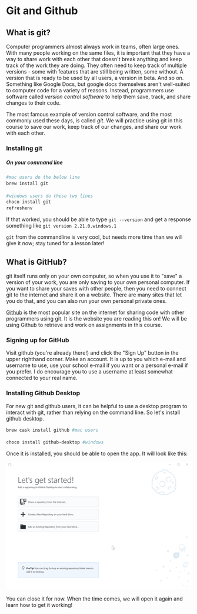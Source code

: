 # Git and Github

## What is git?

Computer programmers almost always work in teams, often large ones. With many people working on the same files, it is important that they have a way to share work with each other that doesn't break anything and keep track of the work they are doing. They often need to keep track of multiple versions - some with features that are still being written, some without. A version that is ready to be used by all users, a version in beta. And so on. Something like Google Docs, but google docs themselves aren't well-suited to computer code for a variety of reasons. Instead, programmers use software called *version control software* to help them save, track, and share changes to their code.

The most famous example of version control software, and the most commonly used these days, is called *git*. We will practice using git in this course to save our work, keep track of our changes, and share our work with each other.

### Installing git

##### On your command line

```bash
#mac users do the below line
brew install git

#windows users do these two lines
choco install git
refreshenv
```

If that worked, you should be able to type `git --version` and get a response something like `git version 2.21.0.windows.1` 

`git` from the commandline is very cool, but needs more time than we will give it now; stay tuned for a lesson later!

## What is GitHub?

git itself runs only on your own computer, so when you use it to "save" a version of your work, you are only saving to your own personal computer. If you want to share your saves with other people, then you need to connect git to the internet and share it on a website. There are many sites that let you do that, and you can also run your own personal private ones.

[Github](https://github.com) is the most popular site on the internet for sharing code with other programmers using git. It is the website you are reading this on! We will be using Github to retrieve and work on assignments in this course.

### Signing up for GitHub

Visit github (you're already there!) and click the "Sign Up" button in the upper righthand corner. Make an account. It is up to you which e-mail and username to use, use your school e-mail if you want or a personal e-mail if you prefer. I do encourage you to use a username at least somewhat connected to your real name.

### Installing Github Desktop

For new git and github users, it can be helpful to use a desktop program to interact with git, rather than relying on the command line. So let's install github desktop.

```bash
brew cask install github #mac users

choco install github-desktop #windows
```

Once it is installed, you should be able to open the app. It will look like this:

![Github Desktop](media/01/img006_github_desktop.png)

You can close it for now. When the time comes, we will open it again and learn how to get it working!
